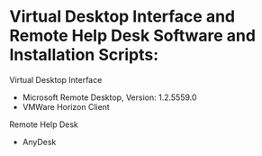 # Virtual Desktop Interface and Remote Help Desk Software and Installation Scripts:


Virtual Desktop Interface

- Microsoft Remote Desktop, Version: 1.2.5559.0
- VMWare Horizon Client

Remote Help Desk 

- AnyDesk

